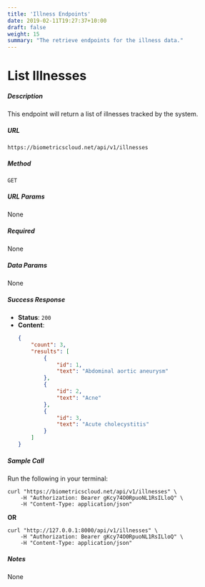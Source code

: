 ```yaml
---
title: 'Illness Endpoints'
date: 2019-02-11T19:27:37+10:00
draft: false
weight: 15
summary: "The retrieve endpoints for the illness data."
---
```


# **List Illnesses**
##### Description
This endpoint will return a list of illnesses tracked by the system.

##### URL

`https://biometricscloud.net/api/v1/illnesses`

##### Method

`GET`

##### URL Params

None

##### Required

None

##### Data Params

None

##### Success Response

  * **Status**: `200`
  * **Content**:
    ```json
    {
        "count": 3,
        "results": [
            {
                "id": 1,
                "text": "Abdominal aortic aneurysm"
            },
            {
                "id": 2,
                "text": "Acne"
            },
            {
                "id": 3,
                "text": "Acute cholecystitis"
            }
        ]
    }
    ```

##### Sample Call

Run the following in your terminal:

```shell
curl "https://biometricscloud.net/api/v1/illnesses" \
    -H "Authorization: Bearer gKcy74O0RpuoNL1RsILloQ" \
    -H "Content-Type: application/json"
```

**OR**

```shell
curl "http://127.0.0.1:8000/api/v1/illnesses" \
    -H "Authorization: Bearer gKcy74O0RpuoNL1RsILloQ" \
    -H "Content-Type: application/json"
```

##### Notes

None
